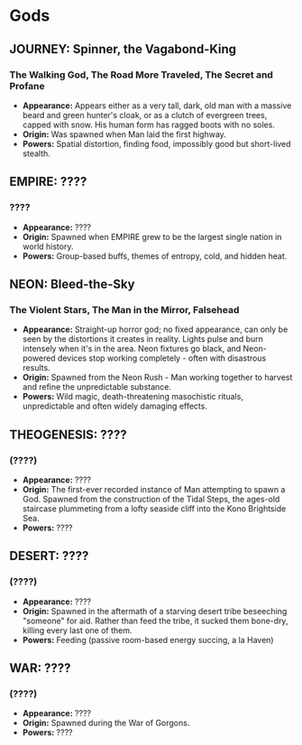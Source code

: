 # Gods

## **JOURNEY:** Spinner, the Vagabond-King

### The Walking God, The Road More Traveled, The Secret and Profane

- **Appearance:** Appears either as a very tall, dark, old man with a massive beard and green hunter's cloak, or as a clutch of evergreen trees, capped with snow. His human form has ragged boots with no soles.
- **Origin:** Was spawned when Man laid the first highway.
- **Powers:** Spatial distortion, finding food, impossibly good but short-lived stealth.

## **EMPIRE:** ????

### ????

- **Appearance:** ????
- **Origin:** Spawned when EMPIRE grew to be the largest single nation in world history.
- **Powers:** Group-based buffs, themes of entropy, cold, and hidden heat.

## **NEON:** Bleed-the-Sky

### The Violent Stars, The Man in the Mirror, Falsehead

- **Appearance:** Straight-up horror god; no fixed appearance, can only be seen by the distortions it creates in reality. Lights pulse and burn intensely when it's in the area. Neon fixtures go black, and Neon-powered devices stop working completely - often with disastrous results.
- **Origin:** Spawned from the Neon Rush - Man working together to harvest and refine the unpredictable substance.
- **Powers:** Wild magic, death-threatening masochistic rituals, unpredictable and often widely damaging effects.

## **THEOGENESIS:** ????

### (????)

- **Appearance:** ????
- **Origin:** The first-ever recorded instance of Man attempting to spawn a God. Spawned from the construction of the Tidal Steps, the ages-old staircase plummeting from a lofty seaside cliff into the Kono Brightside Sea.
- **Powers:** ????

## **DESERT:** ????

### (????)

- **Appearance:** ????
- **Origin:** Spawned in the aftermath of a starving desert tribe beseeching "someone" for aid. Rather than feed the tribe, it sucked them bone-dry, killing every last one of them.
- **Powers:** Feeding (passive room-based energy succing, a la Haven)

## **WAR:** ????

### (????)

- **Appearance:** ????
- **Origin:** Spawned during the War of Gorgons.
- **Powers:** ????
